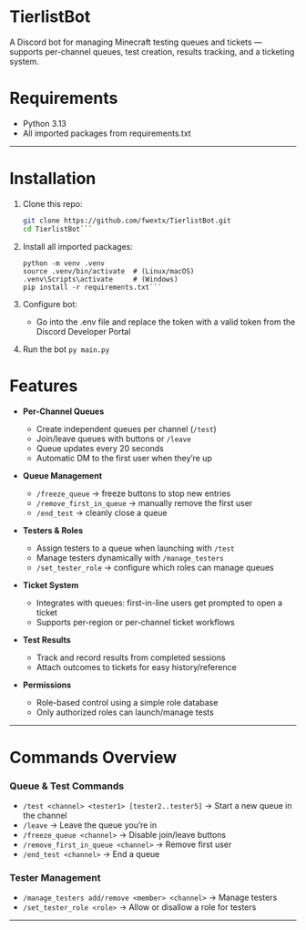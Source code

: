 # TierlistBot
A Discord bot for managing Minecraft testing queues and tickets — supports per-channel queues, test creation, results tracking, and a ticketing system.

# Requirements
- Python 3.13
- All imported packages from requirements.txt

---
# Installation
1. Clone this repo:
   
   ```bash
   git clone https://github.com/fwextx/TierlistBot.git
   cd TierlistBot```
   
2. Install all imported packages:
   ```
   python -m venv .venv
   source .venv/bin/activate  # (Linux/macOS)
   .venv\Scripts\activate     # (Windows)
   pip install -r requirements.txt```

3. Configure bot:
   - Go into the .env file and replace the token with a valid token from the Discord Developer Portal

4. Run the bot
   ```py main.py```
# Features

- **Per-Channel Queues**
  - Create independent queues per channel (`/test`)
  - Join/leave queues with buttons or `/leave`
  - Queue updates every 20 seconds
  - Automatic DM to the first user when they’re up

- **Queue Management**
  - `/freeze_queue` → freeze buttons to stop new entries
  - `/remove_first_in_queue` → manually remove the first user
  - `/end_test` → cleanly close a queue

- **Testers & Roles**
  - Assign testers to a queue when launching with `/test`
  - Manage testers dynamically with `/manage_testers`
  - `/set_tester_role` → configure which roles can manage queues

- **Ticket System**
  - Integrates with queues: first-in-line users get prompted to open a ticket
  - Supports per-region or per-channel ticket workflows

- **Test Results**
  - Track and record results from completed sessions
  - Attach outcomes to tickets for easy history/reference

- **Permissions**
  - Role-based control using a simple role database
  - Only authorized roles can launch/manage tests

---

# Commands Overview

### Queue & Test Commands
- `/test <channel> <tester1> [tester2..tester5]` → Start a new queue in the channel
- `/leave` → Leave the queue you’re in
- `/freeze_queue <channel>` → Disable join/leave buttons
- `/remove_first_in_queue <channel>` → Remove first user
- `/end_test <channel>` → End a queue

### Tester Management
- `/manage_testers add/remove <member> <channel>` → Manage testers
- `/set_tester_role <role>` → Allow or disallow a role for testers

---

